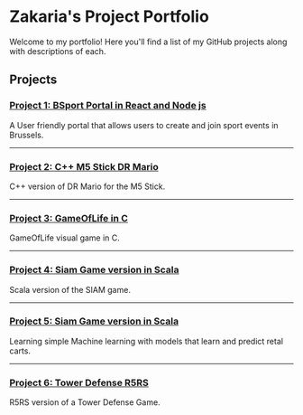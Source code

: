 # Zakaria's Project Portfolio

Welcome to my portfolio! Here you'll find a list of my GitHub projects along with descriptions of each.

## Projects

### [Project 1: BSport Portal in React and Node js](https://github.com/ZakariaRabahi/BrusselSportPortal)
A User friendly portal that allows users to create and join sport events in Brussels.

---


### [Project 2: C++ M5 Stick DR Mario](https://github.com/ZakariaRabahi/DRMario)
C++ version of DR Mario for the M5 Stick.

---


### [Project 3: GameOfLife in C](https://github.com/ZakariaRabahi/GameOfLife)
GameOfLife visual game in C.

---


### [Project 4: Siam Game version in Scala](https://github.com/ZakariaRabahi/Scala-Siam-Game)
Scala version of the SIAM game.

---


### [Project 5: Siam Game version in Scala](https://github.com/ZakariaRabahi/MachineLearning)
Learning simple Machine learning with models that learn and predict retal carts.

---


### [Project 6: Tower Defense R5RS](https://github.com/ZakariaRabahi/R5RS-Game)
R5RS version of a Tower Defense Game.
